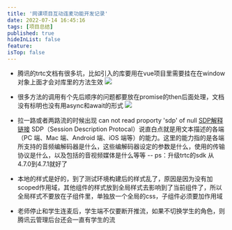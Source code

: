 ```yaml
---
title: '网课项目互动连麦功能开发记录'
date: 2022-07-14 16:45:16
tags: [项目总结]
published: true
hideInList: false
feature: 
isTop: false
---
```

- 腾讯的trtc文档有很多坑，比如引入的库要用在vue项目里需要挂在在window对象上面才会对库里的方法生效
![](https://blog.shaoyunxiang.cn/post-images/1657788346778.png)

- 很多方法的调用有个先后顺序的问题都要放在promise的then后面处理，文档没有标明也没有用async和await的形式
![](https://blog.shaoyunxiang.cn/post-images/1657788367764.png)

- 拉一路或者两路流的时候出现 can not read proporty 'sdp' of null
[SDP解释链接](https://time.geekbang.org/column/article/111337)
SDP（Session Description Protocal）说直白点就是用文本描述的各端（PC 端、Mac 端、Android 端、iOS 端等）的能力。这里的能力指的是各端所支持的音频编解码器是什么，这些编解码器设定的参数是什么，使用的传输协议是什么，以及包括的音视频媒体是什么等等
-- ps：升级trtc的sdk 从4.7.0到4.7.1就好了

- 本地的样式是好的，到了测试环境构建后的样式乱了，原因是因为没有加scoped作用域，其他组件的样式放到全局样式去影响到了当前组件了，所以全局样式不要放在子组件里，单独放一个全局的css，子组件必须要加作用域

- 老师停止和学生连麦后，学生端不仅要断开推流，如果不切换学生的角色，则腾讯云管理后台还会一直有学生的流